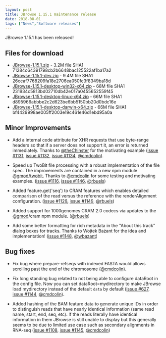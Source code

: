 ```yaml
---
layout: post
title: JBrowse 1.15.1 maintenance release
date: 2018-08-01
tags: ["News","Software releases"]
---
```


JBrowse 1.15.1 has been released!

## Files for download

*   [JBrowse-1.15.1.zip](https://github.com/GMOD/jbrowse/releases/download/1.15.1-release/JBrowse-1.15.1.zip) - 3.2M
file SHA1 71284c64391798cb2b6648bac125522af1ba17a2 
*   [JBrowse-1.15.1-dev.zip](https://github.com/GMOD/jbrowse/releases/download/1.15.1-release/JBrowse-1.15.1-dev.zip) - 9.4M
file SHA1 26ccaf7768209fa18e2706ea050fc3f8349ba18d 
*   [JBrowse-1.15.1-desktop-win32-x64.zip](https://github.com/GMOD/jbrowse/releases/download/1.15.1-release/JBrowse-1.15.1-desktop-win32-x64.zip) - 68M
file SHA1 231934c5813bd02710db42e017a0455652559f45 
*   [JBrowse-1.15.1-desktop-linux-x64.zip](https://github.com/GMOD/jbrowse/releases/download/1.15.1-release/JBrowse-1.15.1-desktop-linux-x64.zip) - 66M
file SHA1 d895966abbbe2c2d623be6bb5150bb20d0bdc16e 
*   [JBrowse-1.15.1-desktop-darwin-x64.zip](https://github.com/GMOD/jbrowse/releases/download/1.15.1-release/JBrowse-1.15.1-desktop-darwin-x64.zip) - 66M
file SHA1 bf4429998ae005ff2003e19c461e46d1ebd95a0a 

## Minor Improvements

*   Add a internal code attribute for XHR requests that use byte-range headers so that if a
server does not support it, an error is returned immediately. Thanks to [@theChinster](https://github.com/theChinster)
for the motivating example ([issue #1131](https://github.com/gmod/jbrowse/issues/1131), [issue #1132](https://github.com/gmod/jbrowse/issues/1132), [issue #1134](https://github.com/gmod/jbrowse/pull/1134), [@cmdcolin](https://github.com/cmdcolin)).

*   Speed up TwoBit file processing with a robust implementation of the file spec. The
improvements are contained in a new npm module [@gmod/twobit](https://www.npmjs.com/package/@gmod/twobit).
Thanks to [@cmdcolin](https://github.com/cmdcolin) for some testing and motivating examples. ([issue #1116](https://github.com/gmod/jbrowse/issues/1116), [issue #1146](https://github.com/gmod/jbrowse/pull/1146),
[@rbuels](https://github.com/rbuels))

*   Added feature.get('seq') to CRAM features which enables detailed comparison of the
read versus the reference with the renderAlignment configuration. ([issue #1126](https://github.com/gmod/jbrowse/issues/1126),
[issue #1149](https://github.com/gmod/jbrowse/pull/1149), [@rbuels](https://github.com/rbuels))

*   Added support for 1000genomes CRAM 2.0 codecs via updates to the [@gmod](https://github.com/gmod)/cram npm module.
([@rbuels](https://github.com/rbuels))

*   Add some better formatting for rich metadata in the "About this track" dialog boxes for
tracks. Thanks to Wojtek Bażant for the idea and implementation! ([issue #1148](https://github.com/gmod/jbrowse/pull/1148), [@wbazant](https://github.com/wbazant))

## Bug fixes

*   Fix bug where prepare-refseqs with indexed FASTA would allows scrolling past the end of
the chromosome ([@cmdcolin](https://github.com/cmdcolin)).

*   Fix long standing bug related to not being able to configure dataRoot in the config file.
Now you can set dataRoot=mydirectory to make JBrowse load mydirectory instead of the
default `data` by default ([issue #627](https://github.com/gmod/jbrowse/issues/627), [issue #1144](https://github.com/gmod/jbrowse/pull/1144), [@cmdcolin](https://github.com/cmdcolin)).

*   Added hashing of the BAM feature data to generate unique IDs in order to distinguish
reads that have nearly identical information (same read name, start, end, seq, etc).
If the reads literally have identical information in them JBrowse is still unable to
display but this generally seems to be due to limited use case such as secondary
alignments in RNA-seq ([issue #1108](https://github.com/gmod/jbrowse/issues/1108), [issue #1145](https://github.com/gmod/jbrowse/pull/1145), [@cmdcolin](https://github.com/cmdcolin))

